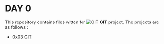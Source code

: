 # DAY 0
This repository contains files witten for ![GIT](https://s3.amazonaws.com/brainscape-prod/category_media/169/ios_app_icon_iphone_3x_retina.png) **GIT** project. The projects are as follows :
- [0x03 GIT](/0x03-git)
